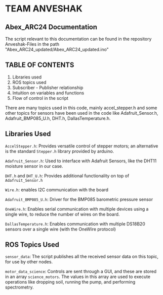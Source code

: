 # TEAM ANVESHAK
## Abex_ARC24 Documentation
The script relevant to this documentation can be found in the repository Anveshak-Files in the path "Abex_ARC24_updated/Abex_ARC24_updated.ino"
## TABLE OF CONTENTS
  1. Libraries used
  2. ROS topics used
  3. Subscriber - Publisher relationship
  4. Intuition on variables and functions
  5. Flow of control in the script
     
There are many topics used in this code, mainly accel_stepper.h and some other topics for sensors have been used in the code like Adafruit_Sensor.h, Adafruit_BMP085_U.h, DHT.h, DallasTemperature.h.

## Libraries Used

`AccelStepper.h`: Provides versatile control of stepper motors; an alternative is the standard `Stepper.h` library provided by arduino.

`Adafruit_Sensor.h`: Used to interface with Adafruit Sensors, like the DHT11 moisture sensor in our case.

`DHT.h` and `DHT_U.h`: Provides additional functionality on top of `Adafruit_Sensor.h`

`Wire.h`: enables I2C communication with the board

`Adafruit_BMP085_U.h`: Driver for the BMP085 barometric pressure sensor

`OneWire.h`: Enables serial communication with multiple devices using a single wire, to reduce the number of wires on the board.

`DallasTemperature.h`: Enables communication with multiple DS18B20 sensors over a single wire (with the OneWire protocol)

## ROS Topics Used

`sensor_data`: The script publishes all the received sensor data on this topic, for use by other nodes.

`motor_data_science`: Controls are sent through a GUI, and these are stored in an array `science_motors`. The values in this array are used to execute operations like dropping soil, running the pump, and performing spectrometry.



